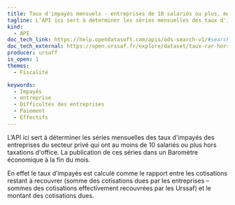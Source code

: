 ```yaml
---
title: Taux d'impayés mensuels - entreprises de 10 salariés ou plus, métropole
tagline: L’API ici sert à déterminer les séries mensuelles des taux d'impayés des entreprises du secteur privé
kind:
  - API
doc_tech_link: https://help.opendatasoft.com/apis/ods-search-v1/#search-api-v1
doc_tech_external: https://open.urssaf.fr/explore/dataset/taux-rar-horsto-mensuels-entreprises-de-10-salaries-ou-plus/api/
producer: ursaff
is_open: 1
themes:
  - Fiscalité

keywords:
  - Impayés
  - entreprise
  - Difficultés des entreprises
  - Paiement
  - Effectifs
---
```


L’API ici sert à déterminer les séries mensuelles des taux d'impayés des entreprises du secteur privé qui ont au moins de 10 salariés ou plus hors taxations d'office. La publication de ces séries dans un Baromètre économique à la fin du mois.

En effet le taux d’impayés est calculé comme le rapport entre les cotisations restant à recouvrer (somme des cotisations dues par les entreprises – sommes des cotisations effectivement recouvrées par les Urssaf) et le montant des cotisations dues.
